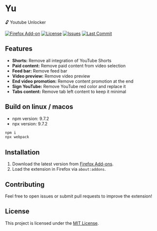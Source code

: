 # Yu
🔓 Youtube Unlocker

[![Firefox Add-on](https://img.shields.io/amo/v/YOUR_EXTENSION_ID?label=Firefox%20Add-on)](https://addons.mozilla.org/en-US/firefox/addon/YOUR_EXTENSION_ID/)
[![License](https://img.shields.io/github/license/Neotoxic-off/Yu)](https://github.com/Neotoxic-off/Yu/blob/main/LICENSE)
[![Issues](https://img.shields.io/github/issues/Neotoxic-off/Yu)](https://github.com/Neotoxic-off/Yu/issues)
[![Last Commit](https://img.shields.io/github/last-commit/Neotoxic-off/Yu)](https://github.com/Neotoxic-off/Yu/commits/main)

## Features
- **Shorts:** Remove all integration of YouTube Shorts
- **Paid content:** Remove paid content from video selection
- **Feed bar:** Remove feed bar
- **Video preview:** Remove video preview
- **End video promotion:** Remove content promotion at the end
- **Sign YouTube:** Remove YouTube red color and replace it
- **Tabs content:** Remove tab left content to keep it minimal

## Build on linux / macos
- npm version: 9.7.2
- npx version: 9.7.2

```bash
npm i
npx webpack
```

## Installation
1. Download the latest version from [Firefox Add-ons](https://addons.mozilla.org/en-US/firefox/addon/YOUR_EXTENSION_ID/).
2. Load the extension in Firefox via `about:addons`.

## Contributing
Feel free to open issues or submit pull requests to improve the extension!

## License
This project is licensed under the [MIT License](https://github.com/Neotoxic-off/Yu/blob/main/LICENSE).
